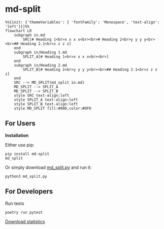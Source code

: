 # md-split

```mermaid
%%{init: {'themeVariables': { 'fontFamily': 'Monospace', 'text-align': 'left'}}}%%
flowchart LR
    subgraph in.md
        SRC[# Heading 1<br>x x x x<br><br># Heading 2<br>y y y y<br><br>## Heading 2.1<br>z z z z]
    end
    subgraph in/Heading 1.md
        SPLIT_A[# Heading 1<br>x x x x<br><br>]
    end
    subgraph in/Heading 2.md
        SPLIT_B[# Heading 2<br>y y y y<br><br>## Heading 2.1<br>z z z z]
    end
    SRC --> MD_SPLIT(md_split in.md)
    MD_SPLIT --> SPLIT_A
    MD_SPLIT --> SPLIT_B
    style SRC text-align:left
    style SPLIT_A text-align:left
    style SPLIT_B text-align:left
    style MD_SPLIT fill:#000,color:#0F0
```

## For Users

**Installation**

Either use pip:

    pip install md-split
    md_split

Or simply download [md_split.py](md_split.py) and run it:

    python3 md_split.py

## For Developers

Run tests

    poetry run pytest

[Download statistics](https://pypistats.org/packages/md-split)